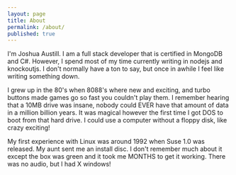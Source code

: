 ```yaml
---
layout: page
title: About
permalink: /about/
published: true
---
```


I'm Joshua Austill.  I am a full stack developer that is certified in MongoDB and C#.  However, I spend most of my time currently
writing in nodejs and knockoutjs.  I don't normally have a ton to say, but once in awhile I feel like writing something down.

I grew up in the 80's when 8088's where new and exciting, and turbo buttons made games go so fast you couldn't play them.  I remember hearing that a 10MB drive was insane, nobody could EVER have that amount of data in a million billion years.  It was magical however the first time I got DOS to boot from that hard drive.  I could use a computer without a floppy disk, like crazy exciting!

My first experience with Linux was around 1992 when Suse 1.0 was released.  My aunt sent me an install disc.  I don't remember much about it except the box was green and it took me MONTHS to get it working.  There was no audio, but I had X windows!
